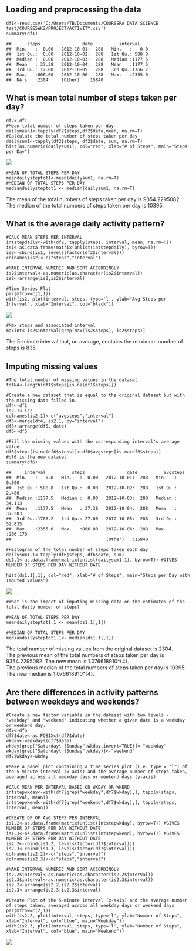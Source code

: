 Loading and preprocessing the data
----------------------------------

    df1<-read.csv('C:/Users/TB/Documents/COURSERA DATA SCIENCE test/COURSE5WK2/PROJECT/ACTIVITY.csv')
    summary(df1)

    ##      steps                date          interval     
    ##  Min.   :  0.00   2012-10-01:  288   Min.   :   0.0  
    ##  1st Qu.:  0.00   2012-10-02:  288   1st Qu.: 588.8  
    ##  Median :  0.00   2012-10-03:  288   Median :1177.5  
    ##  Mean   : 37.38   2012-10-04:  288   Mean   :1177.5  
    ##  3rd Qu.: 12.00   2012-10-05:  288   3rd Qu.:1766.2  
    ##  Max.   :806.00   2012-10-06:  288   Max.   :2355.0  
    ##  NA's   :2304     (Other)   :15840

What is mean total number of steps taken per day?
-------------------------------------------------

    df2<-df1
    #Mean total number of steps taken per day
    dailymean1<-tapply(df2$steps,df2$date,mean, na.rm=T)
    #Calculate the total number of steps taken per day
    dailysum1<-tapply(df2$steps, df2$date, sum, na.rm=T)
    hist(as.numeric(dailysum1), col="red", xlab="# of Steps", main="Steps per Day")

![](https://github.com/teebomb/RepData_PeerAssessment1/blob/cd451aa04be684a50e9a3e4ce508965b5b3ab7b1/instructions_fig/hist_stepsperday.png)

    #MEAN OF TOTAL STEPS PER DAY
    meandailysteptot1<-mean(dailysum1, na.rm=T)
    #MEDIAN OF TOTAL STEPS PER DAY
    mediandailysteptot1 <- median(dailysum1, na.rm=T)

The mean of the total numbers of steps taken per day is 9354.2295082.  
The median of the total numbers of steps taken per day is 10395.

What is the average daily activity pattern?
-------------------------------------------

    #CALC MEAN STEPS PER INTERVAL 
    intstepdaily<-with(df2, tapply(steps, interval, mean, na.rm=T))
    is1<-as.data.frame(matrix(unlist(intstepdaily), byrow=T))
    is2<-cbind(is1, levels(factor(df2$interval)))
    colnames(is2)<-c("steps","interval")

    #MAKE INTERVAL NUMERIC AND SORT ACCORDINGLY
    is2$interval<-as.numeric(as.character(is2$interval))
    is2<-arrange(is2,is2$interval)

    #Time Series Plot
    par(mfrow=c(1,1))
    with(is2, plot(interval, steps, type='l', ylab="Avg Steps per Interval", xlab="Interval", col="black"))

![](https://github.com/teebomb/RepData_PeerAssessment1/blob/cd451aa04be684a50e9a3e4ce508965b5b3ab7b1/instructions_fig/plot_dailyactivity.png)

    #Max steps and associated interval
    maxint<-is2$interval[grep(max(is2$steps), is2$steps)]

The 5-minute interval that, on average, contains the maximum number of
steps is 835.

Imputing missing values
-----------------------

    #The total number of missing values in the dataset
    totNA<-length(df1$steps[is.na(df1$steps)])

    #Create a new dataset that is equal to the original dataset but with the missing data filled in.
    df4<-df1
    is2.1<-is2
    colnames(is2.1)<-c("avgsteps","interval")
    df5<-merge(df4, is2.1, by="interval")
    df5<-arrange(df5, date)
    df6<-df5

    #Fill the missing values with the corresponding interval's average value
    df6$steps[is.na(df6$steps)]<-df6$avgsteps[is.na(df6$steps)]
    #df6 is the new dataset  
    summary(df6)

    ##     interval          steps                date          avgsteps      
    ##  Min.   :   0.0   Min.   :  0.00   2012-10-01:  288   Min.   :  0.000  
    ##  1st Qu.: 588.8   1st Qu.:  0.00   2012-10-02:  288   1st Qu.:  2.486  
    ##  Median :1177.5   Median :  0.00   2012-10-03:  288   Median : 34.113  
    ##  Mean   :1177.5   Mean   : 37.38   2012-10-04:  288   Mean   : 37.383  
    ##  3rd Qu.:1766.2   3rd Qu.: 27.00   2012-10-05:  288   3rd Qu.: 52.835  
    ##  Max.   :2355.0   Max.   :806.00   2012-10-06:  288   Max.   :206.170  
    ##                                    (Other)   :15840

    #Histogram of the total number of steps taken each day
    dailysum1.1<-tapply(df6$steps, df6$date, sum)
    ds1.1<-as.data.frame(matrix(unlist(dailysum1.1), byrow=T)) #GIVES NUMBER OF STEPS PER DAY WITHOUT DATE

    hist(ds1.1[,1], col="red", xlab="# of Steps", main="Steps per Day with Imputed Values")

![](https://github.com/teebomb/RepData_PeerAssessment1/blob/cd451aa04be684a50e9a3e4ce508965b5b3ab7b1/instructions_fig/hist_stepsperday_imputedvalues.png)

    #What is the impact of imputing missing data on the estimates of the total daily number of steps?

    #MEAN OF TOTAL STEPS PER DAY
    meandailysteptot1.1 <- mean(ds1.1[,1])

    #MEDIAN OF TOTAL STEPS PER DAY
    mediandailysteptot1.1<- median(ds1.1[,1])

The total number of missing values from the original dataset is 2304.  
The previous mean of the total numbers of steps taken per day is
9354.2295082. The new mean is 1.076618910^{4}.  
The previous median of the total numbers of steps taken per day is
10395. The new median is 1.076618910^{4}.

Are there differences in activity patterns between weekdays and weekends?
-------------------------------------------------------------------------

    #Create a new factor variable in the dataset with two levels - "weekday" and "weekend" indicating whether a given date is a weekday or weekend day.
    df7<-df6
    df7$date<-as.POSIXct(df7$date)
    wkday<-weekdays(df7$date)
    wkday[grep("Saturday\ |Sunday",wkday,invert=TRUE)]<-"weekday"
    wkday[grep("Saturday\ |Sunday",wkday)]<-"weekend"
    df7$wkday<-wkday

    #Make a panel plot containing a time series plot (i.e. type = "l") of the 5-minute interval (x-axis) and the average number of steps taken, averaged across all weekday days or weekend days (y-axis)

    #CALC MEAN PER INTERVAL BASED ON WKDAY OR WKEND
    intstepwkday<-with(df7[grep("weekday",df7$wkday),], tapply(steps, interval, mean))
    intstepwkend<-with(df7[grep("weekend",df7$wkday),], tapply(steps, interval, mean))

    #CREATE DF OF AVG STEPS PER INTERVAL
    is1.2<-as.data.frame(matrix(unlist(intstepwkday), byrow=T)) #GIVES NUMBER OF STEPS PER DAY WITHOUT DATE
    is1.3<-as.data.frame(matrix(unlist(intstepwkend), byrow=T)) #GIVES NUMBER OF STEPS PER DAY WITHOUT DATE
    is2.2<-cbind(is1.2, levels(factor(df7$interval)))
    is2.3<-cbind(is1.3, levels(factor(df7$interval)))
    colnames(is2.2)<-c("steps","interval")
    colnames(is2.3)<-c("steps","interval")

    #MAKE INTERVAL NUMERIC AND SORT ACCORDINGLY
    is2.2$interval<-as.numeric(as.character(is2.2$interval))
    is2.3$interval<-as.numeric(as.character(is2.3$interval))
    is2.2<-arrange(is2.2,is2.2$interval)
    is2.3<-arrange(is2.3,is2.3$interval)

    #Create Plot of the 5-minute interval (x-axis) and the average number of steps taken, averaged across all weekday days or weekend days
    par(mfrow=c(2,1))
    with(is2.2, plot(interval, steps, type='l', ylab="Number of Steps", xlab="Interval", col="blue", main="Weekday"))
    with(is2.3, plot(interval, steps, type='l', ylab="Number of Steps", xlab="Interval", col="blue", main="Weekend"))

![](https://github.com/teebomb/RepData_PeerAssessment1/blob/cd451aa04be684a50e9a3e4ce508965b5b3ab7b1/instructions_fig/plot_activity_wknd%20VS%20wkday.png)  
